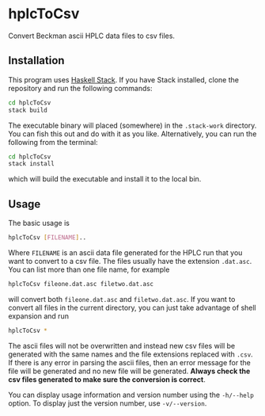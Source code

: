 # hplcToCsv

Convert Beckman ascii HPLC data files to csv files.

## Installation

This program uses [Haskell Stack](https://docs.haskellstack.org/en/stable/README/). If you have Stack installed, clone the repository and run the following commands:
```sh
cd hplcToCsv
stack build
```
The executable binary will placed (somewhere) in the `.stack-work` directory. You can fish this out and do with it as you like. Alternatively, you can run the following from the terminal:
```sh
cd hplcToCsv
stack install
```
which will build the executable and install it to the local bin.

## Usage

The basic usage is
```sh
hplcToCsv [FILENAME]..
```
Where `FILENAME` is an ascii data file generated for the HPLC run that you want to convert to a csv file. The files usually have the extension `.dat.asc`. You can list more than one file name, for example
```sh
hplcToCsv fileone.dat.asc filetwo.dat.asc
```
will convert both `fileone.dat.asc` and `filetwo.dat.asc`. If you want to convert all files in the current directory, you can just take advantage of shell expansion and run
```sh
hplcToCsv *
```
The ascii files will not be overwritten and instead new csv files will be generated with the same names and the file extensions replaced with `.csv`. If there is any error in parsing the ascii files, then an error message for the file will be generated and no new file will be generated. **Always check the csv files generated to make sure the conversion is correct**.

You can display usage information and version number using the `-h/--help` option. To display just the version number, use `-v/--version`.

